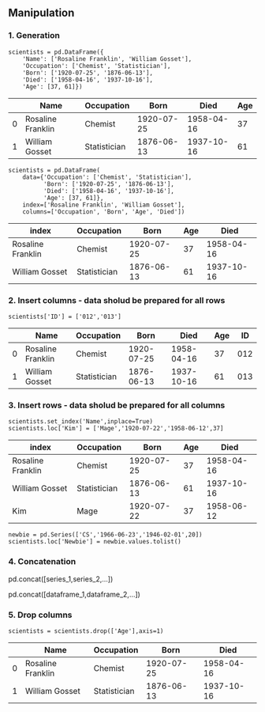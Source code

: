 ## Manipulation 

### 1. Generation

```
scientists = pd.DataFrame({ 
    'Name': ['Rosaline Franklin', 'William Gosset'], 
    'Occupation': ['Chemist', 'Statistician'], 
    'Born': ['1920-07-25', '1876-06-13'], 
    'Died': ['1958-04-16', '1937-10-16'], 
    'Age': [37, 61]}) 
```

|  | Name             |  Occupation  |     Born  |     Died   |Age  |
|---|-----|-----|-----|---|---|
|0 |Rosaline Franklin |     Chemist  | 1920-07-25| 1958-04-16 | 37 |
|1 |   William Gosset | Statistician | 1876-06-13| 1937-10-16 | 61 |

```
scientists = pd.DataFrame( 
    data={'Occupation': ['Chemist', 'Statistician'], 
          'Born': ['1920-07-25', '1876-06-13'], 
          'Died': ['1958-04-16', '1937-10-16'],
          'Age': [37, 61]},
    index=['Rosaline Franklin', 'William Gosset'],
    columns=['Occupation', 'Born', 'Age', 'Died']) 
```

| index             |  Occupation  |     Born  |     Age | Died
|-----|-----|-----|---|---|
|Rosaline Franklin |     Chemist  | 1920-07-25| 37 | 1958-04-16 |
|   William Gosset | Statistician | 1876-06-13| 61 | 1937-10-16 |


### 2. Insert columns - data sholud be prepared for all rows

```
scientists['ID'] = ['012','013']
```

|  | Name             |  Occupation  |     Born  |     Died   |Age  | ID |
|---|-----|-----|-----|---|---|---|
|0 |Rosaline Franklin |     Chemist  | 1920-07-25| 1958-04-16 | 37 | 012 |
|1 |   William Gosset | Statistician | 1876-06-13| 1937-10-16 | 61 | 013 |


### 3. Insert rows - data sholud be prepared for all columns

```
scientists.set_index('Name',inplace=True) 
scientists.loc['Kim'] = ['Mage','1920-07-22','1958-06-12',37]
```

| index             |  Occupation  |     Born  |     Age | Died
|-----|-----|-----|---|---|
|Rosaline Franklin |     Chemist  | 1920-07-25| 37 | 1958-04-16 |
|   William Gosset | Statistician | 1876-06-13| 61 | 1937-10-16 |
| Kim|     Mage  | 1920-07-22| 37 | 1958-06-12 |

```
newbie = pd.Series(['CS','1966-06-23','1946-02-01',20])
scientists.loc['Newbie'] = newbie.values.tolist()
```

### 4. Concatenation

pd.concat([series_1,series_2,...])

pd.concat([dataframe_1,dataframe_2,...])

### 5. Drop columns

```
scientists = scientists.drop(['Age'],axis=1)
```

|  | Name             |  Occupation  |     Born  |     Died   |
|---|-----|-----|-----|---|
|0 |Rosaline Franklin |     Chemist  | 1920-07-25| 1958-04-16 |
|1 |   William Gosset | Statistician | 1876-06-13| 1937-10-16 |

